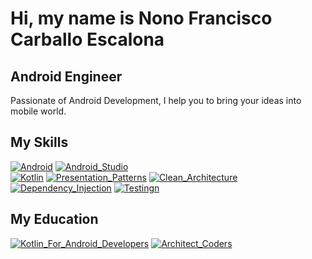 # Hi, my name is Nono Francisco Carballo Escalona
## Android Engineer
Passionate of Android Development, I help you to bring your ideas into mobile world.

## My Skills

[![Android](https://img.shields.io/badge/Android-yellow?style=for-the-badge&logo=android&logoColor=white&labelColor=101010)]()
[![Android_Studio](https://img.shields.io/badge/Android_Studio-success?style=for-the-badge&logo=android-studio&logoColor=white&labelColor=101010)]()
</br>
[![Kotlin](https://img.shields.io/badge/Kotlin-orange?style=for-the-badge&logo=kotlin&logoColor=white&labelColor=101010)]()
[![Presentation_Patterns](https://img.shields.io/badge/Presentation_Patterns-blue?style=for-the-badge&logo=mvvm&logoColor=white&labelColor=101010)]()
[![Clean_Architecture](https://img.shields.io/badge/Clean_Architecture-yellowgreen?style=for-the-badge&logo=clean&logoColor=white&labelColor=101010)]()
[![Dependency_Injection](https://img.shields.io/badge/Dependency_Injection-important?style=for-the-badge&logo=hilt&logoColor=white&labelColor=101010)]()
[![Testingn](https://img.shields.io/badge/Testing-critical?style=for-the-badge&logo=junit&logoColor=white&labelColor=101010)]()

</p>

## My Education
[![Kotlin_For_Android_Developers](https://img.shields.io/badge/Kotlin_For_Android_Developers-blueviolet?style=for-the-badge&logo=kotlin&logoColor=white&labelColor=101010)](https://kotlinandroides.club.hotmart.com/public/user-certificate/612f5de1-5627-4752-921e-d6b2115b9f5e)
[![Architect_Coders](https://img.shields.io/badge/Architect_Coders-red?style=for-the-badge&logo=android&logoColor=white&labelColor=101010)](https://members.architectcoders.com/verify-certificate?id=94-158-378-0987)
